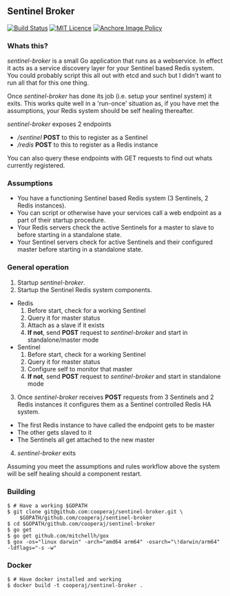 Sentinel Broker
--

[![Build Status](https://travis-ci.org/cooperaj/sentinel-broker.svg?branch=master)](https://travis-ci.org/cooperaj/sentinel-broker) [![MIT Licence](https://badges.frapsoft.com/os/mit/mit.svg?v=103)](https://opensource.org/licenses/mit-license.php) [![Anchore Image Policy](https://anchore.io/service/badges/policy/903aa3794041b1d1c4abb8d4ba9068373c4272689d84ffa4b0ebe24632989084?registry=dockerhub&repository=cooperaj/sentinel-broker&tag=latest)](https://anchore.io)

### Whats this?
*sentinel-broker* is a small Go application that runs as a webservice. In effect it acts as a service discovery layer for your Sentinel based Redis system. You could probably script this all out with etcd and such but I didn't want to run all that for this one thing.

Once *sentinel-broker* has done its job (i.e. setup your sentinel system) it exits. This works quite well in a 'run-once' situation as, if you have met the assumptions, your Redis system should be self healing thereafter.

*sentinel-broker* exposes 2 endpoints
 * _/sentinel_ **POST** to this to register as a Sentinel
 * _/redis_ **POST** to this to register as a Redis instance

You can also query these endpoints with GET requests to find out whats currently registered.

### Assumptions
 * You have a functioning Sentinel based Redis system (3 Sentinels, 2 Redis instances).
 * You can script or otherwise have your services call a web endpoint as a part of their startup procedure.
 * Your Redis servers check the active Sentinels for a master to slave to before starting in a standalone state.
 * Your Sentinel servers check for active Sentinels and their configured master before starting in a standalone state.

### General operation

 1. Startup *sentinel-broker*.
 2. Startup the Sentinel Redis system components.
   * Redis
     1. Before start, check for a working Sentinel
     1. Query it for master status
     1. Attach as a slave if it exists
     1. **If not**, send **POST** request to *sentinel-broker* and start in standalone/master mode
   * Sentinel
     1. Before start, check for a working Sentinel
     1. Query it for master status
     1. Configure self to monitor that master
     1. **If not**, send **POST** request to *sentinel-broker* and start in standalone mode
 3. Once *sentinel-broker* receives **POST** requests from 3 Sentinels and 2 Redis instances it configures them as a Sentinel controlled Redis HA system.
   * The first Redis instance to have called the endpoint gets to be master
   * The other gets slaved to it
   * The Sentinels all get attached to the new master
 4. *sentinel-broker* exits

 Assuming you meet the assumptions and rules workflow above the system will be self healing should a component restart.

### Building
```shell
$ # Have a working $GOPATH
$ git clone git@github.com:cooperaj/sentinel-broker.git \
    $GOPATH/github.com/cooperaj/sentinel-broker
$ cd $GOPATH/github.com/cooperaj/sentinel-broker
$ go get
$ go get github.com/mitchellh/gox
$ gox -os="linux darwin" -arch="amd64 arm64" -osarch="\!darwin/arm64" -ldflags="-s -w"
```

### Docker
```shell
$ # Have docker installed and working
$ docker build -t cooperaj/sentinel-broker .
```
